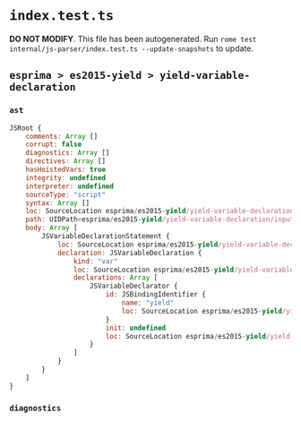 # `index.test.ts`

**DO NOT MODIFY**. This file has been autogenerated. Run `rome test internal/js-parser/index.test.ts --update-snapshots` to update.

## `esprima > es2015-yield > yield-variable-declaration`

### `ast`

```javascript
JSRoot {
	comments: Array []
	corrupt: false
	diagnostics: Array []
	directives: Array []
	hasHoistedVars: true
	integrity: undefined
	interpreter: undefined
	sourceType: "script"
	syntax: Array []
	loc: SourceLocation esprima/es2015-yield/yield-variable-declaration/input.js 1:0-2:0
	path: UIDPath<esprima/es2015-yield/yield-variable-declaration/input.js>
	body: Array [
		JSVariableDeclarationStatement {
			loc: SourceLocation esprima/es2015-yield/yield-variable-declaration/input.js 1:0-1:10
			declaration: JSVariableDeclaration {
				kind: "var"
				loc: SourceLocation esprima/es2015-yield/yield-variable-declaration/input.js 1:0-1:10
				declarations: Array [
					JSVariableDeclarator {
						id: JSBindingIdentifier {
							name: "yield"
							loc: SourceLocation esprima/es2015-yield/yield-variable-declaration/input.js 1:4-1:9 (yield)
						}
						init: undefined
						loc: SourceLocation esprima/es2015-yield/yield-variable-declaration/input.js 1:4-1:9
					}
				]
			}
		}
	]
}
```

### `diagnostics`

```

```
